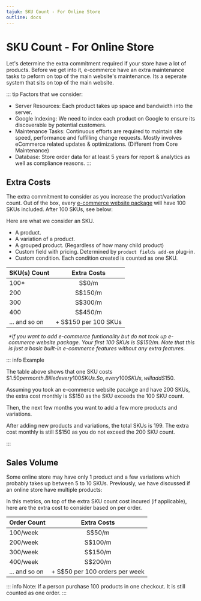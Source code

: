```yaml
---
tajuk: SKU Count - For Online Store
outline: docs
---
```


# SKU Count - For Online Store

Let's determine the extra commitment required if your store have a lot of products. Before we get into it, e-commerce have an extra maintenance tasks to peform on top of the main website's maintenance. Its a seperate system that sits on top of the main website.

::: tip Factors that we consider:

- Server Resources: Each product takes up space and bandwidth into the server.
- Google Indexing: We need to index each product on Google to ensure its discoverable by potential customers.
- Maintenance Tasks: Continuous efforts are required to maintain site speed, performance and fulfilling change requests. Mostly involves eCommerce related updates & optimizations. (Different from Core Maintenance)
- Database: Store order data for at least 5 years for report & analytics as well as compliance reasons.
:::

## Extra Costs

The extra commitment to consider as you increase the product/variation count. Out of the box, every [e-commerce website package](/website-packages/online-shop-websites.html) will have 100 SKUs included. After 100 SKUs, see below:

Here are what we consider an SKU.

- A product.
- A variation of a product.
- A grouped product. (Regardless of how many child product)
- Custom field with pricing. Determined by `product fields add-on` plug-in.
- Custom condition. Each condition created is counted as one SKU.

| SKU(s) Count | Extra Costs |
|-------------|:-----------:|
| 100*        | S$0/m       |
| 200         | S$150/m     |
| 300         | S$300/m     |
| 400         | S$450/m     |
| ... and so on | + S$150 per 100 SKUs |

<ul style="color: inherit; font-size: 14px; line-height: 1rem; list-style-type: none; padding-left: 6px">
    <li><i>*If you want to add e-commerce funtionality but do not took up e-commerce website package. Your first 100 SKUs is S$150/m. Note that this is just a basic built-in e-commerce features without any extra features.</i></li>
</ul>

::: info Example

The table above shows that one SKU costs S$1.50 per month. Billed every 100 SKUs. So, every 100 SKUs, will add S$150. 

Assuming you took an e-commerce website pacakge and have 200 SKUs, the extra cost monthly is S$150 as the SKU exceeds the 100 SKU count.

Then, the next few months you want to add a few more products and variations.

After adding new products and variations, the total SKUs is 199. The extra cost monthly is still S$150 as you do not exceed the 200 SKU count.

:::

## Sales Volume

Some online store may have only 1 product and a few variations which probably takes up between 5 to 10 SKUs.
Previously, we have discussed if an online store have multiple products:

In this metrics, on top of the extra SKU count cost incured (if applicable), here are the extra cost to consider based on per order.

| Order Count                    | Extra Costs                   |
| ----------------------------- | :----------------------------: |
| 100/week                      | S$50/m                         |
| 200/week                      | S$100/m                        |
| 300/week                      | S$150/m                        |
| 400/week                      | S$200/m                        |
| ... and so on                 | + S$50 per 100 orders per week |

::: info Note:
If a person purchase 100 products in one checkout. It is still counted as one order.
:::
